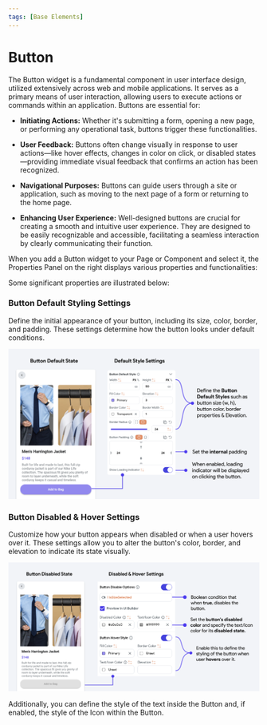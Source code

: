 ```yaml
---
tags: [Base Elements]
---
```


# Button 
The Button widget is a fundamental component in user interface design, utilized extensively across web and mobile applications. It serves as a primary means of user interaction, allowing users to execute actions or commands within an application. Buttons are essential for:

- **Initiating Actions:** Whether it's submitting a form, opening a new page, or performing any 
operational task, buttons trigger these functionalities.

- **User Feedback:** Buttons often change visually in response to user actions—like hover effects, 
changes in color on click, or disabled states—providing immediate visual feedback that confirms an action has been recognized.

- **Navigational Purposes:** Buttons can guide users through a site or application, such as moving to 
the next page of a form or returning to the home page.

- **Enhancing User Experience:** Well-designed buttons are crucial for creating a smooth and 
intuitive user experience. They are designed to be easily recognizable and accessible, facilitating a seamless interaction by clearly communicating their function.

When you add a Button widget to your Page or Component and select it, the Properties Panel on the right displays various properties and functionalities:

Some significant properties are illustrated below:

### Button Default Styling Settings

Define the initial appearance of your button, including its size, color, border, and padding. 
These settings determine how the button looks under default conditions.

![button.png](imgs/button.png)

### Button Disabled & Hover Settings

Customize how your button appears when disabled or when a user hovers over it. These settings allow you to alter the button's color, border, and elevation to indicate its state visually.

![button-disabled.png](imgs/button-disabled.png)

Additionally, you can define the style of the text inside the Button and, if enabled, the style of the Icon within the Button.

